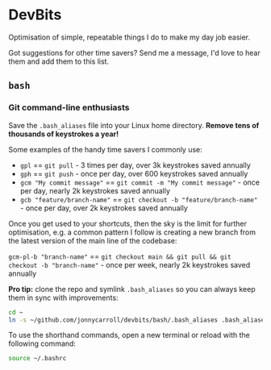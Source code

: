 # DevBits

Optimisation of simple, repeatable things I do to make my day job easier.

Got suggestions for other time savers? Send me a message, I'd love to hear them
and add them to this list.

## `bash`

### Git command-line enthusiasts

Save the `.bash_aliases` file into your Linux home directory. **Remove tens of
thousands of keystrokes a year!**

Some examples of the handy time savers I commonly use:

- `gpl` == `git pull` - 3 times per day, over 3k keystrokes saved annually
- `gph` == `git push` - once per day, over 600 keystrokes saved annually
- `gcm "My commit message"` == `git commit -m "My commit message"` - once per day, nearly 2k keystrokes saved annually
- `gcb "feature/branch-name"` == `git checkout -b "feature/branch-name"` - once per day, over 2k keystrokes saved annually

Once you get used to your shortcuts, then the sky is the limit for further
optimisation, e.g. a common pattern I follow is creating a new branch from the
latest version of the main line of the codebase:

`gcm-pl-b "branch-name"` == `git checkout main && git pull && git checkout -b "branch-name"` - once per week, nearly 2k keystrokes saved annually

**Pro tip:** clone the repo and symlink `.bash_aliases` so you can always keep them
in sync with improvements:

```bash
cd ~
ln -s ~/github.com/jonnycarroll/devbits/bash/.bash_aliases .bash_aliases
```

To use the shorthand commands, open a new terminal or reload with the following
command:

```bash
source ~/.bashrc
```
